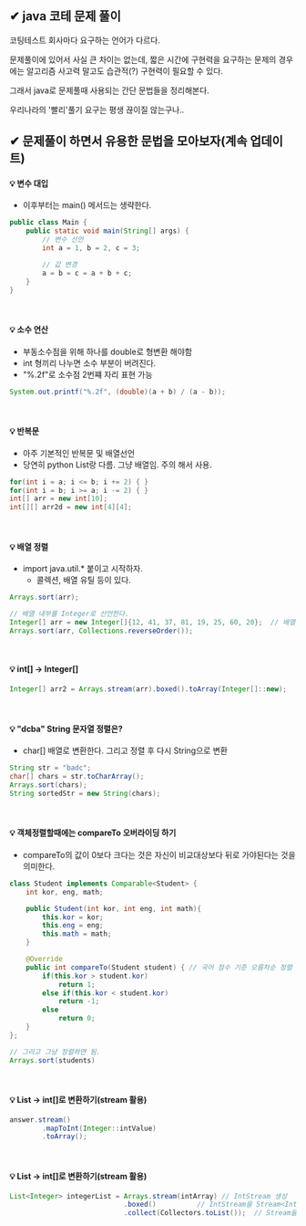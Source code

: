 


## ✔ java 코테 문제 풀이

코팅테스트 회사마다 요구하는 언어가 다르다.

문제풀이에 있어서 사실 큰 차이는 없는데, 짧은 시간에 구현력을 요구하는 문제의 경우에는 알고리즘 사고력 말고도 습관적(?) 구현력이 필요할 수 있다.

그래서 java로 문제풀때 사용되는 간단 문법들을 정리해본다.

우리나라의 '빨리'풀기 요구는 평생 끊이질 않는구나..


## ✔ 문제풀이 하면서 유용한 문법을 모아보자(계속 업데이트)

#### 💡 변수 대입
- 이후부터는 main() 메서드는 생략한다.
```java
public class Main {
    public static void main(String[] args) {
        // 변수 선언
        int a = 1, b = 2, c = 3;

        // 값 변경
        a = b = c = a + b + c;
    }
}
```

<br>

#### 💡 소수 연산
- 부동소수점을 위해 하나를 double로 형변환 해야함
- int 형끼리 나누면 소수 부분이 버려진다.
- "%.2f"로 소수점 2번쨰 자리 표현 가능
```java
System.out.printf("%.2f", (double)(a + b) / (a - b));
```

<br>


#### 💡 반복문
- 아주 기본적인 반복문 및 배열선언
- 당연히 python List랑 다름. 그냥 배열임. 주의 해서 사용.
```java
for(int i = a; i <= b; i += 2) { }
for(int i = b; i >= a; i -= 2) { }
int[] arr = new int[10];
int[][] arr2d = new int[4][4];
```

<br>

#### 💡 배열 정렬
- import java.util.* 붙이고 시작하자.
    - 콜렉션, 배열 유틸 등이 있다. 
```java
Arrays.sort(arr);

// 배열 내부를 Integer로 선언한다.
Integer[] arr = new Integer[]{12, 41, 37, 81, 19, 25, 60, 20};  // 배열 내림차순은 이렇게 해야됨
Arrays.sort(arr, Collections.reverseOrder());
```

<br>

#### 💡 int[] -> Integer[]
```java
Integer[] arr2 = Arrays.stream(arr).boxed().toArray(Integer[]::new);
```

<br>

#### 💡 "dcba" String 문자열 정렬은?
- char[] 배열로 변환한다. 그리고 정렬 후 다시 String으로 변환
```java
String str = "badc";
char[] chars = str.toCharArray();
Arrays.sort(chars);
String sortedStr = new String(chars);
```

<br>

#### 💡 객체정렬할때에는 compareTo 오버라이딩 하기
- compareTo의 값이 0보다 크다는 것은 자신이 비교대상보다 뒤로 가야된다는 것을 의미한다.
```java
class Student implements Comparable<Student> {
    int kor, eng, math;

    public Student(int kor, int eng, int math){
        this.kor = kor;
        this.eng = eng;
        this.math = math;
    }

    @Override
    public int compareTo(Student student) { // 국어 점수 기준 오름차순 정렬
        if(this.kor > student.kor)
            return 1;
        else if(this.kor < student.kor)
            return -1;
        else
            return 0;
    }
};

// 그리고 그냥 정렬하면 됨.
Arrays.sort(students)
```

<br>

#### 💡 List<Integer> -> int[]로 변환하기(stream 활용)
```java
answer.stream()
        .mapToInt(Integer::intValue)
        .toArray();
```

<br>



#### 💡 List<Integer> -> int[]로 변환하기(stream 활용)
```java
List<Integer> integerList = Arrays.stream(intArray) // IntStream 생성
                            .boxed()          // IntStream을 Stream<Integer>로 변환
                            .collect(Collectors.toList());  // Stream을 List로 수집
```